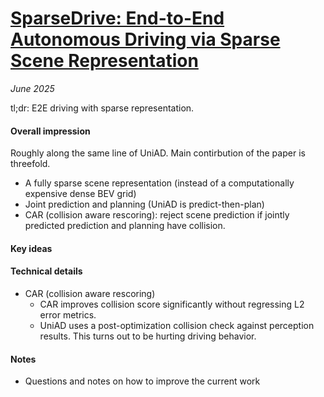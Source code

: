 # [SparseDrive: End-to-End Autonomous Driving via Sparse Scene Representation](https://arxiv.org/abs/2405.19620)

_June 2025_

tl;dr: E2E driving with sparse representation.

#### Overall impression
Roughly along the same line of UniAD. Main contirbution of the paper is threefold.

* A fully sparse scene representation (instead of a computationally expensive dense BEV grid)
* Joint prediction and planning (UniAD is predict-then-plan)
* CAR (collision aware rescoring): reject scene prediction if jointly predicted prediction and planning have collision. 

#### Key ideas

#### Technical details
- CAR (collision aware rescoring)
	- CAR improves collision score significantly without regressing L2 error metrics. 
	- UniAD uses a post-optimization collision check against perception results. This turns out to be hurting driving behavior. 

#### Notes
- Questions and notes on how to improve the current work

